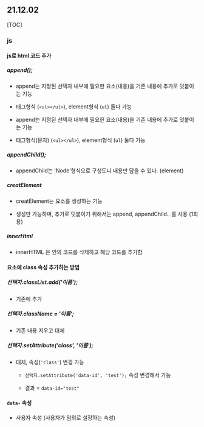 ## 21.12.02

[TOC]

### js

#### js로 html 코드 추가

##### append();

- append는 지정된 선택자 내부에 필요한 요소(내용)을 기존 내용에 추가로 덧붙이는 기능

- 태그형식 (`<ul></ul>`), element형식 (`ul`) 둘다 가능

- append는 지정된 선택자 내부에 필요한 요소(내용)을 기존 내용에 추가로 덧붙이는 기능

- 태그형식(문자) (`<ul></ul>`), element형식 (`ul`) 둘다 가능

##### appendChild();

- appendChild는 'Node'형식으로 구성도니 내용만 담을 수 있다. (element)

##### creatElement

- creatElement는 요소를 생성하는 기능 

- 생성만 가능하며, 추가로 덧붙이기 위해서는 append, appendChild.. 를 사용 (1회용)

##### innerHtml

- innerHTML 은 안의 코드를 삭제하고 해당 코드를 추가함

#### 

#### 요소에  class 속성 추가하는 방법

##### 선택자.classList.add('이름');

- 기존에 추가

##### 선택자.className = '이름';

- 기존 내용 지우고 대체

##### 선택자.setAttribute('class', '이름');

- 대체, 속성(`'class'`) 변경 가능
  
  - `선택자.setAttribute('data-id', 'test');` 속성 변경해서 가능
  
  - 결과 = `data-id="test"`

#### `data-` 속성

- 사용자 속성 (사용자가 임의로 설정하는 속성)
